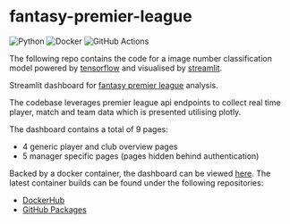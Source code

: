 # fantasy-premier-league

![Python](https://img.shields.io/badge/python-3670A0?style=for-the-badge&logo=python&logoColor=ffdd54)
![Docker](https://img.shields.io/badge/docker-%230db7ed.svg?style=for-the-badge&logo=docker&logoColor=white)
![GitHub Actions](https://img.shields.io/badge/github%20actions-%232671E5.svg?style=for-the-badge&logo=githubactions&logoColor=white)

The following repo contains the code for a image number classification model powered by [tensorflow](https://www.tensorflow.org/) and visualised by [streamlit](https://streamlit.io/).

Streamlit dashboard for [fantasy premier league](https://fantasy.premierleague.com/) analysis. 

The codebase leverages premier league api endpoints to collect real time player, match and team data which is presented utilising plotly. 

The dashboard contains a total of 9 pages:

- 4 generic player and club overview pages
- 5 manager specific pages (pages hidden behind authentication)

Backed by a docker container, the dashboard can be viewed [here](https://fantasy-premier-league-streamlit.azurewebsites.net/). The latest container builds can be found under the following repositories:

- [DockerHub](https://hub.docker.com/r/powellrhys/fantasy-premier-league-streamlit)
- [GitHub Packages](https://github.com/powellrhys/fantasy-premier-league-streamlit/pkgs/container/fantasy-premier-league-streamlit)
